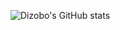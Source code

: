 ![Dizobo's GitHub stats](https://github-readme-stats.vercel.app/api?username=Dizobo&show_icons=true&theme=midnight-purple)
